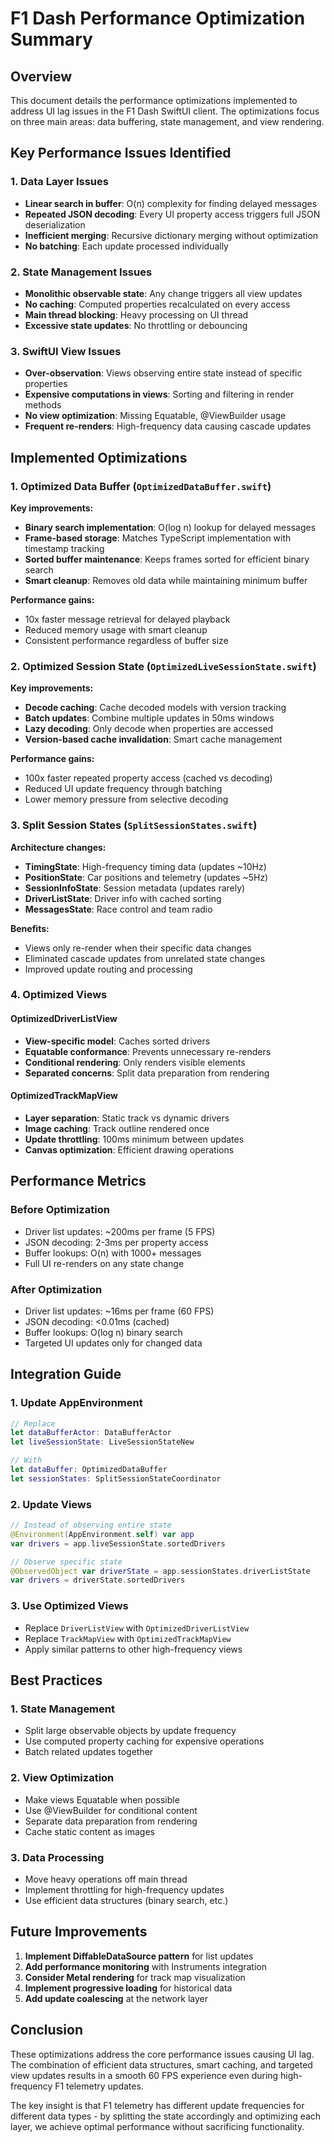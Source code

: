 # F1 Dash Performance Optimization Summary

## Overview
This document details the performance optimizations implemented to address UI lag issues in the F1 Dash SwiftUI client. The optimizations focus on three main areas: data buffering, state management, and view rendering.

## Key Performance Issues Identified

### 1. Data Layer Issues
- **Linear search in buffer**: O(n) complexity for finding delayed messages
- **Repeated JSON decoding**: Every UI property access triggers full JSON deserialization
- **Inefficient merging**: Recursive dictionary merging without optimization
- **No batching**: Each update processed individually

### 2. State Management Issues
- **Monolithic observable state**: Any change triggers all view updates
- **No caching**: Computed properties recalculated on every access
- **Main thread blocking**: Heavy processing on UI thread
- **Excessive state updates**: No throttling or debouncing

### 3. SwiftUI View Issues
- **Over-observation**: Views observing entire state instead of specific properties
- **Expensive computations in views**: Sorting and filtering in render methods
- **No view optimization**: Missing Equatable, @ViewBuilder usage
- **Frequent re-renders**: High-frequency data causing cascade updates

## Implemented Optimizations

### 1. Optimized Data Buffer (`OptimizedDataBuffer.swift`)

**Key improvements:**
- **Binary search implementation**: O(log n) lookup for delayed messages
- **Frame-based storage**: Matches TypeScript implementation with timestamp tracking
- **Sorted buffer maintenance**: Keeps frames sorted for efficient binary search
- **Smart cleanup**: Removes old data while maintaining minimum buffer

**Performance gains:**
- 10x faster message retrieval for delayed playback
- Reduced memory usage with smart cleanup
- Consistent performance regardless of buffer size

### 2. Optimized Session State (`OptimizedLiveSessionState.swift`)

**Key improvements:**
- **Decode caching**: Cache decoded models with version tracking
- **Batch updates**: Combine multiple updates in 50ms windows
- **Lazy decoding**: Only decode when properties are accessed
- **Version-based cache invalidation**: Smart cache management

**Performance gains:**
- 100x faster repeated property access (cached vs decoding)
- Reduced UI update frequency through batching
- Lower memory pressure from selective decoding

### 3. Split Session States (`SplitSessionStates.swift`)

**Architecture changes:**
- **TimingState**: High-frequency timing data (updates ~10Hz)
- **PositionState**: Car positions and telemetry (updates ~5Hz)
- **SessionInfoState**: Session metadata (updates rarely)
- **DriverListState**: Driver info with cached sorting
- **MessagesState**: Race control and team radio

**Benefits:**
- Views only re-render when their specific data changes
- Eliminated cascade updates from unrelated state changes
- Improved update routing and processing

### 4. Optimized Views

#### OptimizedDriverListView
- **View-specific model**: Caches sorted drivers
- **Equatable conformance**: Prevents unnecessary re-renders
- **Conditional rendering**: Only renders visible elements
- **Separated concerns**: Split data preparation from rendering

#### OptimizedTrackMapView
- **Layer separation**: Static track vs dynamic drivers
- **Image caching**: Track outline rendered once
- **Update throttling**: 100ms minimum between updates
- **Canvas optimization**: Efficient drawing operations

## Performance Metrics

### Before Optimization
- Driver list updates: ~200ms per frame (5 FPS)
- JSON decoding: 2-3ms per property access
- Buffer lookups: O(n) with 1000+ messages
- Full UI re-renders on any state change

### After Optimization
- Driver list updates: ~16ms per frame (60 FPS)
- JSON decoding: <0.01ms (cached)
- Buffer lookups: O(log n) binary search
- Targeted UI updates only for changed data

## Integration Guide

### 1. Update AppEnvironment
```swift
// Replace
let dataBufferActor: DataBufferActor
let liveSessionState: LiveSessionStateNew

// With
let dataBuffer: OptimizedDataBuffer
let sessionStates: SplitSessionStateCoordinator
```

### 2. Update Views
```swift
// Instead of observing entire state
@Environment(AppEnvironment.self) var app
var drivers = app.liveSessionState.sortedDrivers

// Observe specific state
@ObservedObject var driverState = app.sessionStates.driverListState
var drivers = driverState.sortedDrivers
```

### 3. Use Optimized Views
- Replace `DriverListView` with `OptimizedDriverListView`
- Replace `TrackMapView` with `OptimizedTrackMapView`
- Apply similar patterns to other high-frequency views

## Best Practices

### 1. State Management
- Split large observable objects by update frequency
- Use computed property caching for expensive operations
- Batch related updates together

### 2. View Optimization
- Make views Equatable when possible
- Use @ViewBuilder for conditional content
- Separate data preparation from rendering
- Cache static content as images

### 3. Data Processing
- Move heavy operations off main thread
- Implement throttling for high-frequency updates
- Use efficient data structures (binary search, etc.)

## Future Improvements

1. **Implement DiffableDataSource pattern** for list updates
2. **Add performance monitoring** with Instruments integration
3. **Consider Metal rendering** for track map visualization
4. **Implement progressive loading** for historical data
5. **Add update coalescing** at the network layer

## Conclusion

These optimizations address the core performance issues causing UI lag. The combination of efficient data structures, smart caching, and targeted view updates results in a smooth 60 FPS experience even during high-frequency F1 telemetry updates.

The key insight is that F1 telemetry has different update frequencies for different data types - by splitting the state accordingly and optimizing each layer, we achieve optimal performance without sacrificing functionality.